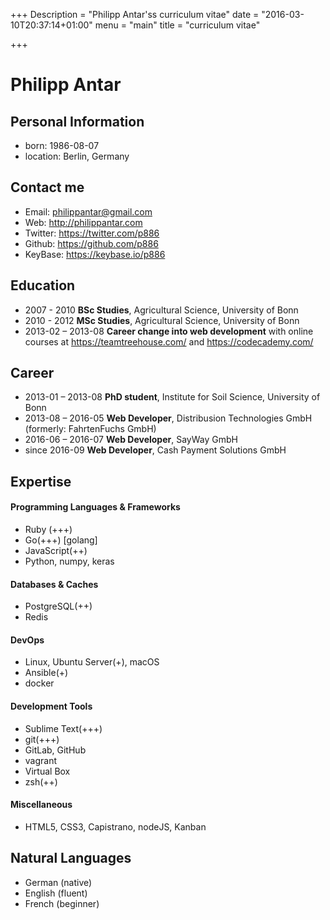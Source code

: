 +++
Description = "Philipp Antar'ss curriculum vitae"
date = "2016-03-10T20:37:14+01:00"
menu = "main"
title = "curriculum vitae"

+++
# Philipp Antar

## Personal Information
- born: 1986-08-07
- location: Berlin, Germany

## Contact me
- Email: philippantar@gmail.com
- Web: http://philippantar.com
- Twitter: https://twitter.com/p886
- Github: https://github.com/p886
- KeyBase: https://keybase.io/p886

## Education
- 2007 - 2010 **BSc Studies**, Agricultural Science, University of Bonn
- 2010 - 2012 **MSc Studies**, Agricultural Science, University of Bonn
- 2013-02 – 2013-08 **Career change into web development** with online courses at https://teamtreehouse.com/ and https://codecademy.com/

## Career
- 2013-01 – 2013-08 **PhD student**, Institute for Soil Science, University of Bonn
- 2013-08 – 2016-05 **Web Developer**, Distribusion Technologies GmbH (formerly: FahrtenFuchs GmbH)
- 2016-06 – 2016-07 **Web Developer**, SayWay GmbH
- since 2016-09 **Web Developer**, Cash Payment Solutions GmbH

## Expertise
#### Programming Languages & Frameworks
  - Ruby (+++)
  - Go(+++) [golang]
  - JavaScript(++)
  - Python, numpy, keras

#### Databases & Caches
  - PostgreSQL(++)
  - Redis

#### DevOps
  - Linux, Ubuntu Server(+), macOS
  - Ansible(+)
  - docker

#### Development Tools
  - Sublime Text(+++)
  - git(+++)
  - GitLab, GitHub
  - vagrant
  - Virtual Box
  - zsh(++)

#### Miscellaneous
  - HTML5, CSS3, Capistrano, nodeJS, Kanban

## Natural Languages
- German (native)
- English (fluent)
- French (beginner)
